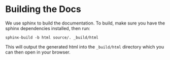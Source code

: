 # Building the Docs

We use sphinx to build the documentation.  To build, make sure you have the sphinx dependencies installed, then run:

```
sphinx-build -b html source/. _build/html
```

This will output the generated html into the `_build/html` directory which you can then open in your browser.

